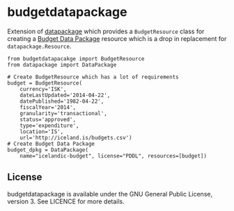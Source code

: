 # budgetdatapackage

Extension of [datapackage](https://github.com/tryggvib/datapackage) which provides a ``BudgetResource`` class for creating a [Budget Data Package](https://github.com/openspending/budget-data-package) resource which is a drop in replacement for ``datapackage.Resource``.

    from budgetdatapacakge import BudgetResource
    from datapackage import DataPackage

    # Create BudgetResource which has a lot of requirements
    budget = BudgetResource(
        currency='ISK',
        dateLastUpdated='2014-04-22',
        datePublished='1982-04-22',
        fiscalYear='2014',
        granularity='transactional',
        status='approved',
        type='expenditure',
        location='IS',
        url='http://iceland.is/budgets.csv')
    # Create Budget Data Package
    budget_dpkg = DataPackage(
        name="icelandic-budget", license="PDDL", resources=[budget])

## License

budgetdatapackage is available under the GNU General Public License, version
3. See LICENCE for more details.
